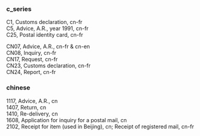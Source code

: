 ﻿<h3>c_series</h3>
<p>
C1, Customs declaration, cn-fr</br>
C5, Advice, A.R., year 1991, cn-fr</br>
C25, Postal identity card, cn-fr
</p>

<p>
CN07, Advice, A.R., cn-fr & cn-en</br>
CN08, Inquiry, cn-fr</br>
CN17, Request, cn-fr</br>
CN23, Customs declaration, cn-fr</br>
CN24, Report, cn-fr
</p>

<h3>chinese</h3>
<p>
1117, Advice, A.R., cn</br>
1407, Return, cn</br>
1410, Re-delivery, cn</br>
1608, Application for inquiry for a postal mail, cn</br>
2102, Receipt for item (used in Beijing), cn; Receipt of registered mail, cn-fr</br>
</p>